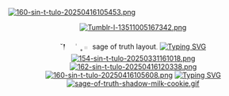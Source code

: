 [![160-sin-t-tulo-20250416105453.png](https://i.postimg.cc/jjxWQGgb/160-sin-t-tulo-20250416105453.png)](https://postimg.cc/FY6shnXW)
<div id="header" align="center">
 
[![Tumblr-l-13511005167342.png](https://i.postimg.cc/WbPHPkGv/Tumblr-l-13511005167342.png)](https://postimg.cc/LhNTthQC)

˘𒁹ㅤ ݃ㅤ˳  𓏼⠀sage of truth layout𓈒
  [![Typing SVG](https://readme-typing-svg.demolab.com?font=Fira+Code&pause=1000&color=9BC7F7&width=435&lines=%F0%9F%8C%8A++++++%E3%80%9C%E2%A0%80++++she%2Fher+%2F+bisexual!+%E2%99%A1)](https://git.io/typing-svg)
[![154-sin-t-tulo-20250331161018.png](https://i.postimg.cc/NFvpY3r4/154-sin-t-tulo-20250331161018.png)](https://postimg.cc/ygnFyrjg)
[![162-sin-t-tulo-20250416120338.png](https://i.postimg.cc/wvDSqGz1/162-sin-t-tulo-20250416120338.png)](https://postimg.cc/Kkv9QQRb)
[![160-sin-t-tulo-20250416105608.png](https://i.postimg.cc/430c5XY9/160-sin-t-tulo-20250416105608.png)](https://postimg.cc/67dT6JLW)
<a href="https://git.io/typing-svg"><img src="https://readme-typing-svg.demolab.com?font=&pause=1000&color=6E99DA&width=435&lines=oooo+smc+skin+come+to+me+pls+%3A(" alt="Typing SVG" /></a>
[![sage-of-truth-shadow-milk-cookie.gif](https://i.postimg.cc/7ZkZr4Np/sage-of-truth-shadow-milk-cookie.gif)](https://postimg.cc/kBTmWkzc)
